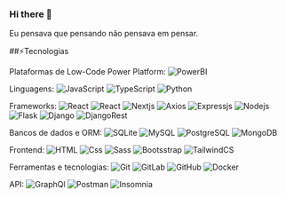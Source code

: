 ### Hi there 👋

Eu pensava que pensando não pensava em pensar.

##⚡Tecnologias

Plataformas de Low-Code Power Platform:
![PowerBI](https://img.shields.io/badge/PowerBI-F2C811?style=flat-square&logo=Power%20BI&logoColor=white)

Linguagens:
![JavaScript](https://img.shields.io/badge/JavaScript-F7DF1E?logo=javascript&logoColor=white&style=flat-square)
![TypeScript](https://img.shields.io/badge/TypeScript-007ACC?style=flat-square&logo=typescript&logoColor=white)
![Python](https://img.shields.io/badge/Python-FFD43B?style=flat-square&logo=python&logoColor=blue)

Frameworks:
![React](https://img.shields.io/badge/React-61DAFB?logo=react&logoColor=white&style=flat-square)
![React](https://img.shields.io/badge/nestjs-E0234E?style=flat-square&logo=nestjs&logoColor=white)
![Nextjs](https://img.shields.io/badge/next%20js-000000?style=flat-square&logo=nextdotjs&logoColor=white)
![Axios](https://img.shields.io/badge/axios-671ddf?&style=flat-square&logo=axios&logoColor=white)
![Expressjs](https://img.shields.io/badge/Express%20js-000000?style=flat-square&logo=express&logoColor=white)
![Nodejs](https://img.shields.io/badge/Node%20js-339933?style=flat-square&logo=nodedotjs&logoColor=white)
![Flask](https://img.shields.io/badge/Flask-000000?style=flat-square&logo=flask&logoColor=white)
![Django](https://img.shields.io/badge/Django-092E20?style=flat-square&logo=django&logoColor=green)
![DjangoRest](https://img.shields.io/badge/django%20rest-ff1709?style=flat-square&logo=django&logoColor=white)

Bancos de dados e ORM:
![SQLite](https://img.shields.io/badge/Sqlite-003B57?style=flat-square&logo=sqlite&logoColor=white)
![MySQL](https://img.shields.io/badge/MySQL-005C84?style=flat-square&logo=mysql&logoColor=white)
![PostgreSQL](https://img.shields.io/badge/PostgreSQL-316192?style=flat-square&logo=postgresql&logoColor=white)
![MongoDB](https://img.shields.io/badge/-MongoDB-black?style=flat-square&logo=mongodb)
  
Frontend:
![HTML](https://img.shields.io/badge/HTML-E34F26?logo=html5&logoColor=white&style=flat-square)
![Css](https://img.shields.io/badge/CSS-1572B6?logo=css3&logoColor=white&style=flat-square)
![Sass](https://img.shields.io/badge/Sass-CC6699?logo=sass&logoColor=white&style=flat-square)
![Bootsstrap](https://img.shields.io/badge/Bootstrap-563D7C?style=flat-square&logo=bootstrap&logoColor=white)
![TailwindCS](https://img.shields.io/badge/Tailwind_CSS-38B2AC?style=flat-square&logo=tailwind-css&logoColor=white)
  
Ferramentas e tecnologias:
![Git](https://img.shields.io/badge/GIT-E44C30?style=flat-square&logo=git&logoColor=white)
![GitLab](https://img.shields.io/badge/GitLab-330F63?style=flat-square&logo=gitlab&logoColor=white)
![GitHub](https://img.shields.io/badge/GitHub-100000?style=flat-square&logo=github&logoColor=white)
![Docker](https://img.shields.io/badge/Docker-2CA5E0?style=flat-square&logo=docker&logoColor=white)

API:
![GraphQl](https://img.shields.io/badge/GraphQL-E10098?logo=graphql&logoColor=white&style=flat-square)
![Postman](https://img.shields.io/badge/Postman-FF6C37?style=flat-square&logo=Postman&logoColor=white)
![Insomnia](https://img.shields.io/badge/Insomnia-5849be?style=flat-square&logo=Insomnia&logoColor=white)
<!--
**hibernon/hibernon** is a ✨ _special_ ✨ repository because its `README.md` (this file) appears on your GitHub profile.

Here are some ideas to get you started:
- <h3><img loading="lazy" src="https://cdn.jsdelivr.net/gh/devicons/devicon/icons/git/git-original.svg" width="40" height="40"/>API</h3>
- 📝
- 🔭 I’m currently working on ...
- 🌱 I’m currently learning ...
- 👯 I’m looking to collaborate on ...
- 🤔 I’m looking for help with ...
- 💬 Ask me about ...
- 📫 How to reach me: ...
- 😄 Pronouns: ...
- ⚡ Fun fact: ...
-->
